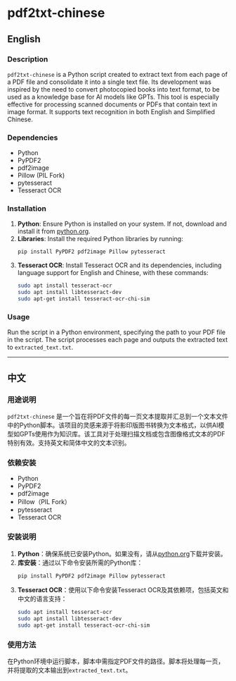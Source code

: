 # pdf2txt-chinese

## English

### Description
`pdf2txt-chinese` is a Python script created to extract text from each page of a PDF file and consolidate it into a single text file. Its development was inspired by the need to convert photocopied books into text format, to be used as a knowledge base for AI models like GPTs. This tool is especially effective for processing scanned documents or PDFs that contain text in image format. It supports text recognition in both English and Simplified Chinese.

### Dependencies
- Python
- PyPDF2
- pdf2image
- Pillow (PIL Fork)
- pytesseract
- Tesseract OCR

### Installation
1. **Python**: Ensure Python is installed on your system. If not, download and install it from [python.org](https://www.python.org/).
2. **Libraries**: Install the required Python libraries by running:
   ```bash
   pip install PyPDF2 pdf2image Pillow pytesseract
   ```
3. **Tesseract OCR**: Install Tesseract OCR and its dependencies, including language support for English and Chinese, with these commands:
   ```bash
   sudo apt install tesseract-ocr
   sudo apt install libtesseract-dev
   sudo apt-get install tesseract-ocr-chi-sim
   ```

### Usage
Run the script in a Python environment, specifying the path to your PDF file in the script. The script processes each page and outputs the extracted text to `extracted_text.txt`.

---

## 中文

### 用途说明
`pdf2txt-chinese` 是一个旨在将PDF文件的每一页文本提取并汇总到一个文本文件中的Python脚本。该项目的灵感来源于将影印版图书转换为文本格式，以供AI模型如GPTs使用作为知识库。该工具对于处理扫描文档或包含图像格式文本的PDF特别有效。支持英文和简体中文的文本识别。

### 依赖安装
- Python
- PyPDF2
- pdf2image
- Pillow（PIL Fork）
- pytesseract
- Tesseract OCR

### 安装说明
1. **Python**：确保系统已安装Python。如果没有，请从[python.org](https://www.python.org/)下载并安装。
2. **库安装**：通过以下命令安装所需的Python库：
   ```bash
   pip install PyPDF2 pdf2image Pillow pytesseract
   ```
3. **Tesseract OCR**：使用以下命令安装Tesseract OCR及其依赖项，包括英文和中文的语言支持：
   ```bash
   sudo apt install tesseract-ocr
   sudo apt install libtesseract-dev
   sudo apt-get install tesseract-ocr-chi-sim
   ```

### 使用方法
在Python环境中运行脚本，脚本中需指定PDF文件的路径。脚本将处理每一页，并将提取的文本输出到`extracted_text.txt`。
